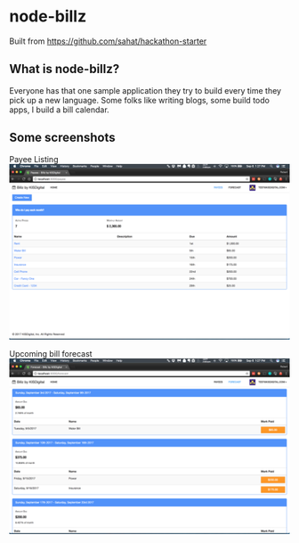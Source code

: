 node-billz
========== 

Built from https://github.com/sahat/hackathon-starter

## What is node-billz?
Everyone has that one sample application they try to build every time they pick up a new language. Some folks like writing 
blogs, some build todo apps, I build a bill calendar.

## Some screenshots

Payee Listing
![Payees](https://github.com/robertz/node-billz/blob/master/Payees.png)

Upcoming bill forecast
![Forecast](https://github.com/robertz/node-billz/blob/master/Forecast.png)